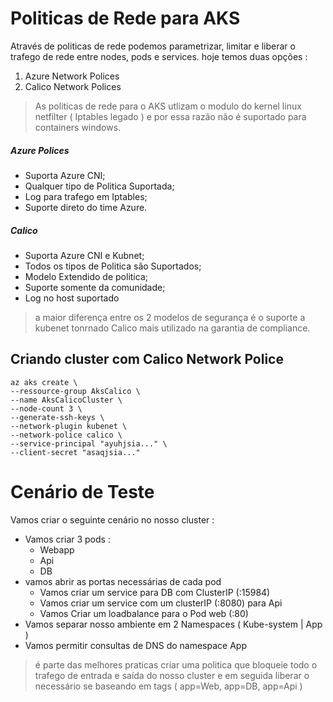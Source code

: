 # Politicas de Rede para AKS

Através de politicas de rede podemos parametrizar, limitar e liberar o trafego de rede entre nodes, pods e services. hoje temos duas opções :

1. Azure Network Polices
2. Calico Network Polices

> As politicas de rede para o AKS utlizam o modulo do kernel linux netfilter ( Iptables legado ) e por essa razão não é suportado para containers windows.

##### Azure Polices

- Suporta Azure CNI;
- Qualquer tipo de Politica Suportada;
- Log para trafego em Iptables;
- Suporte direto do time Azure.

##### Calico

- Suporta Azure CNI e Kubnet;
- Todos os tipos de Politica são Suportados;
- Modelo Extendido de politica;
- Suporte somente da comunidade;
- Log no host suportado

> a maior diferença entre os 2 modelos de segurança é o suporte a kubenet tonrnado Calico mais utilizado na garantia de compliance.

## Criando cluster com Calico Network Police

```
az aks create \
--ressource-group AksCalico \
--name AksCalicoCluster \
--node-count 3 \
--generate-ssh-keys \
--network-plugin kubenet \
--network-police calico \
--service-principal "ayuhjsia..." \
--client-secret "asaqjsia..."

```

# Cenário de Teste

Vamos criar o seguinte cenário no nosso cluster :
- Vamos criar 3 pods :
  - Webapp
  - Api
  - DB
- vamos abrir as portas necessárias de cada pod
  - Vamos criar um service para DB com ClusterIP (:15984)
  - Vamos criar um service com um clusterIP (:8080) para Api
  - Vamos Criar um loadbalance para o Pod web (:80)
- Vamos separar nosso ambiente em 2 Namespaces ( Kube-system | App )
- Vamos permitir consultas de DNS do namespace App

> é parte das melhores praticas criar uma politica que bloqueie todo o trafego de entrada e saída do nosso cluster e em seguida liberar o necessário se baseando em tags ( app=Web, app=DB, app=Api )
